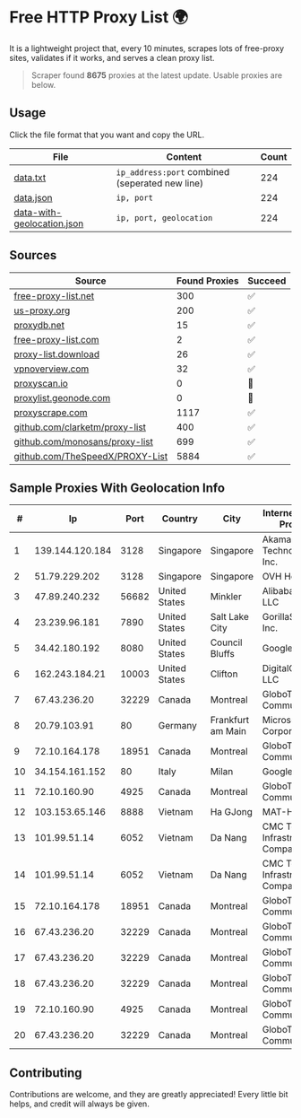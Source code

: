 
# Free HTTP Proxy List 🌍

It is a lightweight project that, every 10 minutes, scrapes lots of free-proxy sites, validates if it works, and serves a clean proxy list.


> Scraper found **8675** proxies at the latest update. Usable proxies are below.

## Usage

Click the file format that you want and copy the URL.


|File|Content|Count|
|----|-------|-----|
|[data.txt](https://raw.githubusercontent.com/themiralay/Proxy-List-World/master/data.txt)|`ip_address:port` combined (seperated new line)|224|
|[data.json](https://raw.githubusercontent.com/themiralay/Proxy-List-World/master/data.json)|`ip, port`|224|
|[data-with-geolocation.json](https://raw.githubusercontent.com/themiralay/Proxy-List-World/master/data-with-geolocation.json)|`ip, port, geolocation`|224|

## Sources

|Source|Found Proxies|Succeed|
|------|-------------|-------|
|[free-proxy-list.net](https://free-proxy-list.net)|300|✅|
|[us-proxy.org](https://www.us-proxy.org)|200|✅|
|[proxydb.net](http://proxydb.net)|15|✅|
|[free-proxy-list.com](https://free-proxy-list.com/?page=&port=&type%5B%5D=http&type%5B%5D=https&up_time=0&search=Search)|2|✅|
|[proxy-list.download](https://www.proxy-list.download/HTTP)|26|✅|
|[vpnoverview.com](https://vpnoverview.com/privacy/anonymous-browsing/free-proxy-servers)|32|✅|
|[proxyscan.io](https://www.proxyscan.io)|0|🚫|
|[proxylist.geonode.com](https://proxylist.geonode.com/api/proxy-list?limit=300&page=1&sort_by=lastChecked&sort_type=desc&protocols=http,https)|0|🚫|
|[proxyscrape.com](https://api.proxyscrape.com/v2/?request=displayproxies&protocol=http&timeout=10000&country=all&ssl=all&anonymity=all)|1117|✅|
|[github.com/clarketm/proxy-list](https://raw.githubusercontent.com/clarketm/proxy-list/master/proxy-list-raw.txt)|400|✅|
|[github.com/monosans/proxy-list](https://raw.githubusercontent.com/monosans/proxy-list/main/proxies/http.txt)|699|✅|
|[github.com/TheSpeedX/PROXY-List](https://raw.githubusercontent.com/TheSpeedX/PROXY-List/master/http.txt)|5884|✅|


## Sample Proxies With Geolocation Info

|#|Ip|Port|Country|City|Internet Service Provider|
|-|--|----|-------|----|-------------------------|
|1|139.144.120.184|3128|Singapore|Singapore|Akamai Technologies, Inc.|
|2|51.79.229.202|3128|Singapore|Singapore|OVH Hosting|
|3|47.89.240.232|56682|United States|Minkler|Alibaba.com LLC|
|4|23.239.96.181|7890|United States|Salt Lake City|GorillaServers, Inc.|
|5|34.42.180.192|8080|United States|Council Bluffs|Google LLC|
|6|162.243.184.21|10003|United States|Clifton|DigitalOcean, LLC|
|7|67.43.236.20|32229|Canada|Montreal|GloboTech Communications|
|8|20.79.103.91|80|Germany|Frankfurt am Main|Microsoft Corporation|
|9|72.10.164.178|18951|Canada|Montreal|GloboTech Communications|
|10|34.154.161.152|80|Italy|Milan|Google LLC|
|11|72.10.160.90|4925|Canada|Montreal|GloboTech Communications|
|12|103.153.65.146|8888|Vietnam|Ha GJong|MAT-HN|
|13|101.99.51.14|6052|Vietnam|Da Nang|CMC Telecom Infrastructure Company|
|14|101.99.51.14|6052|Vietnam|Da Nang|CMC Telecom Infrastructure Company|
|15|72.10.164.178|18951|Canada|Montreal|GloboTech Communications|
|16|67.43.236.20|32229|Canada|Montreal|GloboTech Communications|
|17|67.43.236.20|32229|Canada|Montreal|GloboTech Communications|
|18|67.43.236.20|32229|Canada|Montreal|GloboTech Communications|
|19|72.10.160.90|4925|Canada|Montreal|GloboTech Communications|
|20|67.43.236.20|32229|Canada|Montreal|GloboTech Communications|



## Contributing

Contributions are welcome, and they are greatly appreciated! Every
little bit helps, and credit will always be given.

